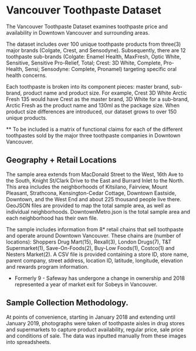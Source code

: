 # Vancouver Toothpaste Dataset

The Vancouver Toothpaste Dataset examines toothpaste price and availability in Downtown Vancouver and surrounding areas.

The dataset includes over 100 unique toothpaste products from three(3) major brands (Colgate, Crest, and Sensodyne). Subsequently, there are 12 toothpaste sub-brands (Colgate: Enamel Health, MaxFresh, Optic White, Sensitive, Sensitive Pro-Relief, Total; Crest: 3D White, Complete, Pro-Health, Sensi; Sensodyne: Complete, Pronamel) targeting specific oral health concerns. 

Each toothpaste is broken into its component pieces: master brand, sub-brand, product name and product size. For example, Crest 3D White Arctic Fresh 135 would have Crest as the master brand, 3D White for a sub-brand, Arctic Fresh as the product name and 130ml as the package size. When product size differences are introduced, our dataset grows to over 150 unique products. 

** To be included is a matrix of functional claims for each of the different toothpastes sold by the major three toothpaste companies in Downtown Vancouver. 

## Geography + Retail Locations
The sample area extends from MacDonald Street to the West, 16th Ave to the South, Knight St/Clark Drive to the East and Burrard Inlet to the North. This area includes the neighborhoods of Kitsilano, Fairview, Mount Pleasant, Strathcona, Kensington-Cedar Cottage, Downtown Eastside, Downtown, and the West End and about 225 thousand people live there. GeoJSON files are provided to map the total sample area, as well as individual neighborhoods. DowntownMetro.json is the total sample area and each neighborhood has their own file.

The sample includes information from 8* retail chains that sell toothpaste and operate around Downtown Vancouver. These chains are (number of locations): Shoppers Drug Mart(15), Rexall(3), London Drugs(7), T&T Supermarket(1), Save-On-Foods(2), Buy-Low Foods(1), Costco(1) and Nesters Market(2). A CSV file is provided  containing a store ID, store name, parent company, street address, location ID, latitude, longitude, elevation and rewards program information. 

* Formerly 9 - Safeway has undergone a change in ownership and 2018 represented a year of market exit for Sobeys in Vancouver. 

## Sample Collection Methodology.
At points of convenience, starting in January 2018 and extending until January 2019, photographs were taken of toothpaste aisles in drug stores and supermarkets to capture product availability, regular price, sale price and conditions of sale. The data was inputted manually from these images into spreadsheets.
